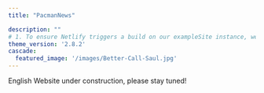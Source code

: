 ```yaml
---
title: "PacmanNews"

description: ""
# 1. To ensure Netlify triggers a build on our exampleSite instance, we need to change a file in the exampleSite directory.
theme_version: '2.8.2'
cascade:
  featured_image: '/images/Better-Call-Saul.jpg'
---
```



English Website under construction, please stay tuned!
